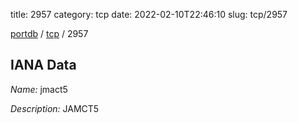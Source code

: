 title: 2957
category: tcp
date: 2022-02-10T22:46:10
slug: tcp/2957

[portdb](/) / [tcp](/category/tcp.html) / 2957


## IANA Data

_Name:_ jmact5

_Description:_ JAMCT5


